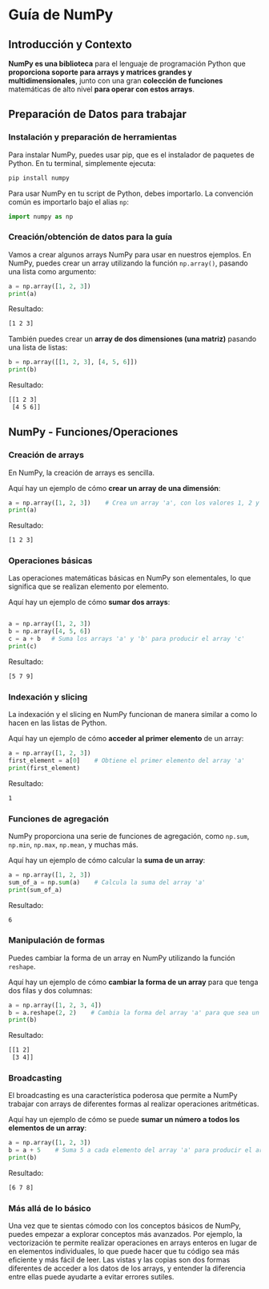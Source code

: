 # Guía de NumPy

## Introducción y Contexto

**NumPy es una biblioteca** para el lenguaje de programación Python que **proporciona soporte para arrays y matrices grandes y multidimensionales**, junto con una gran **colección de funciones** matemáticas de alto nivel **para operar con estos arrays**.

## Preparación de Datos para trabajar

### Instalación y preparación de herramientas

Para instalar NumPy, puedes usar pip, que es el instalador de paquetes de Python. En tu terminal, simplemente ejecuta:

```bash
pip install numpy
```

Para usar NumPy en tu script de Python, debes importarlo. La convención común es importarlo bajo el alias `np`:

```python
import numpy as np
```

### Creación/obtención de datos para la guía

Vamos a crear algunos arrays NumPy para usar en nuestros ejemplos. En NumPy, puedes crear un array utilizando la función `np.array()`, pasando una lista como argumento:

```python
a = np.array([1, 2, 3])
print(a)
```

Resultado:

```bash
[1 2 3]
```

También puedes crear un **array de dos dimensiones (una matriz)** pasando una lista de listas:

```python
b = np.array([[1, 2, 3], [4, 5, 6]])
print(b)
```

Resultado:

```bash
[[1 2 3]
 [4 5 6]]
```

## NumPy - Funciones/Operaciones

### Creación de arrays

En NumPy, la creación de arrays es sencilla.

Aquí hay un ejemplo de cómo **crear un array de una dimensión**:

```python
a = np.array([1, 2, 3])    # Crea un array 'a', con los valores 1, 2 y 3
print(a)
```

Resultado:

```bash
[1 2 3]
```

### Operaciones básicas

Las operaciones matemáticas básicas en NumPy son elementales, lo que significa que se realizan elemento por elemento.

Aquí hay un ejemplo de cómo **sumar dos arrays**:

```python

a = np.array([1, 2, 3])
b = np.array([4, 5, 6])
c = a + b   # Suma los arrays 'a' y 'b' para producir el array 'c'
print(c)
```

Resultado:

```bash
[5 7 9]
```

### Indexación y slicing

La indexación y el slicing en NumPy funcionan de manera similar a como lo hacen en las listas de Python.

Aquí hay un ejemplo de cómo **acceder al primer elemento** de un array:

```python
a = np.array([1, 2, 3])
first_element = a[0]    # Obtiene el primer elemento del array 'a'
print(first_element)
```

Resultado:

```bash
1
```

### Funciones de agregación

NumPy proporciona una serie de funciones de agregación, como `np.sum`, `np.min`, `np.max`, `np.mean`, y muchas más.

Aquí hay un ejemplo de cómo calcular la **suma de un array**:

```python
a = np.array([1, 2, 3])
sum_of_a = np.sum(a)    # Calcula la suma del array 'a'
print(sum_of_a)
```

Resultado:

```bash
6
```

### Manipulación de formas

Puedes cambiar la forma de un array en NumPy utilizando la función `reshape`.

Aquí hay un ejemplo de cómo **cambiar la forma de un array** para que tenga dos filas y dos columnas:

```python
a = np.array([1, 2, 3, 4])
b = a.reshape(2, 2)    # Cambia la forma del array 'a' para que sea un array de 2x2, 'b'
print(b)
```

Resultado:

```bash
[[1 2]
 [3 4]]
```

### Broadcasting

El broadcasting es una característica poderosa que permite a NumPy trabajar con arrays de diferentes formas al realizar operaciones aritméticas.

Aquí hay un ejemplo de cómo se puede **sumar un número a todos los elementos de un array**:

```python
a = np.array([1, 2, 3])
b = a + 5    # Suma 5 a cada elemento del array 'a' para producir el array 'b'
print(b)
```

Resultado:

```bash
[6 7 8]
```

### Más allá de lo básico

Una vez que te sientas cómodo con los conceptos básicos de NumPy, puedes empezar a explorar conceptos más avanzados. Por ejemplo, la vectorización te permite realizar operaciones en arrays enteros en lugar de en elementos individuales, lo que puede hacer que tu código sea más eficiente y más fácil de leer. Las vistas y las copias son dos formas diferentes de acceder a los datos de los arrays, y entender la diferencia entre ellas puede ayudarte a evitar errores sutiles.
